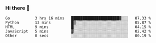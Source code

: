 ### Hi there 👋

<!--
**KLXLjun/KLXLjun** is a ✨ _special_ ✨ repository because its `README.md` (this file) appears on your GitHub profile.

Here are some ideas to get you started:

- 🔭 I’m currently working on ...
- 🌱 I’m currently learning ...
- 👯 I’m looking to collaborate on ...
- 🤔 I’m looking for help with ...
- 💬 Ask me about ...
- 📫 How to reach me: ...
- 😄 Pronouns: ...
- ⚡ Fun fact: ...
-->

<!--START_SECTION:waka-->
```text
Go           3 hrs 16 mins   █████████████████████▓░░░   87.33 % 
Python       13 mins         █▒░░░░░░░░░░░░░░░░░░░░░░░   05.87 % 
HTML         9 mins          █░░░░░░░░░░░░░░░░░░░░░░░░   04.15 % 
JavaScript   5 mins          ▓░░░░░░░░░░░░░░░░░░░░░░░░   02.42 % 
Other        0 secs          ░░░░░░░░░░░░░░░░░░░░░░░░░   00.19 % 
```
<!--END_SECTION:waka-->
